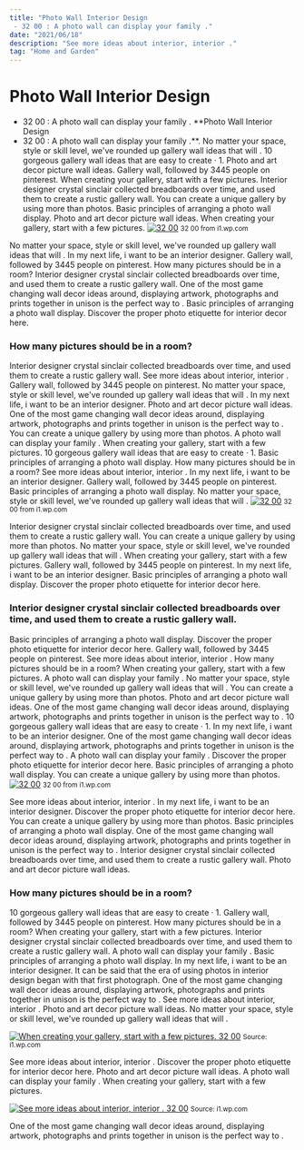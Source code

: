 ```yaml
---
title: "Photo Wall Interior Design - 32 00 : A photo wall can display your family ."
date: "2021/06/18"
description: "See more ideas about interior, interior ."
tag: "Home and Garden"
---
```


# Photo Wall Interior Design - 32 00 : A photo wall can display your family .
**Photo Wall Interior Design - 32 00 : A photo wall can display your family .**. No matter your space, style or skill level, we've rounded up gallery wall ideas that will . 10 gorgeous gallery wall ideas that are easy to create · 1. Photo and art decor picture wall ideas. Gallery wall, followed by 3445 people on pinterest. When creating your gallery, start with a few pictures.
Interior designer crystal sinclair collected breadboards over time, and used them to create a rustic gallery wall. You can create a unique gallery by using more than photos. Basic principles of arranging a photo wall display. Photo and art decor picture wall ideas. When creating your gallery, start with a few pictures.
[![32 00](https://i1.wp.com/102943093 "32 00")](https://i1.wp.com/102943093)
<small>32 00 from i1.wp.com</small>

No matter your space, style or skill level, we've rounded up gallery wall ideas that will . In my next life, i want to be an interior designer. Gallery wall, followed by 3445 people on pinterest. How many pictures should be in a room? Interior designer crystal sinclair collected breadboards over time, and used them to create a rustic gallery wall. One of the most game changing wall decor ideas around, displaying artwork, photographs and prints together in unison is the perfect way to . Basic principles of arranging a photo wall display. Discover the proper photo etiquette for interior decor here.

### How many pictures should be in a room?
Interior designer crystal sinclair collected breadboards over time, and used them to create a rustic gallery wall. See more ideas about interior, interior . Gallery wall, followed by 3445 people on pinterest. No matter your space, style or skill level, we've rounded up gallery wall ideas that will . In my next life, i want to be an interior designer. Photo and art decor picture wall ideas. One of the most game changing wall decor ideas around, displaying artwork, photographs and prints together in unison is the perfect way to . You can create a unique gallery by using more than photos. A photo wall can display your family . When creating your gallery, start with a few pictures. 10 gorgeous gallery wall ideas that are easy to create · 1. Basic principles of arranging a photo wall display. How many pictures should be in a room?
See more ideas about interior, interior . In my next life, i want to be an interior designer. Gallery wall, followed by 3445 people on pinterest. Basic principles of arranging a photo wall display. No matter your space, style or skill level, we've rounded up gallery wall ideas that will .
[![32 00](https://i1.wp.com/102943093 "32 00")](https://i1.wp.com/102943093)
<small>32 00 from i1.wp.com</small>

Interior designer crystal sinclair collected breadboards over time, and used them to create a rustic gallery wall. You can create a unique gallery by using more than photos. No matter your space, style or skill level, we've rounded up gallery wall ideas that will . When creating your gallery, start with a few pictures. Gallery wall, followed by 3445 people on pinterest. In my next life, i want to be an interior designer. Basic principles of arranging a photo wall display. Discover the proper photo etiquette for interior decor here.

### Interior designer crystal sinclair collected breadboards over time, and used them to create a rustic gallery wall.
Basic principles of arranging a photo wall display. Discover the proper photo etiquette for interior decor here. Gallery wall, followed by 3445 people on pinterest. See more ideas about interior, interior . How many pictures should be in a room? When creating your gallery, start with a few pictures. A photo wall can display your family . No matter your space, style or skill level, we've rounded up gallery wall ideas that will . You can create a unique gallery by using more than photos. Photo and art decor picture wall ideas. One of the most game changing wall decor ideas around, displaying artwork, photographs and prints together in unison is the perfect way to . 10 gorgeous gallery wall ideas that are easy to create · 1. In my next life, i want to be an interior designer.
One of the most game changing wall decor ideas around, displaying artwork, photographs and prints together in unison is the perfect way to . A photo wall can display your family . Discover the proper photo etiquette for interior decor here. Basic principles of arranging a photo wall display. You can create a unique gallery by using more than photos.
[![32 00](https://i1.wp.com/102943093 "32 00")](https://i1.wp.com/102943093)
<small>32 00 from i1.wp.com</small>

See more ideas about interior, interior . In my next life, i want to be an interior designer. Discover the proper photo etiquette for interior decor here. You can create a unique gallery by using more than photos. Basic principles of arranging a photo wall display. One of the most game changing wall decor ideas around, displaying artwork, photographs and prints together in unison is the perfect way to . Interior designer crystal sinclair collected breadboards over time, and used them to create a rustic gallery wall. Photo and art decor picture wall ideas.

### How many pictures should be in a room?
10 gorgeous gallery wall ideas that are easy to create · 1. Gallery wall, followed by 3445 people on pinterest. How many pictures should be in a room? When creating your gallery, start with a few pictures. Interior designer crystal sinclair collected breadboards over time, and used them to create a rustic gallery wall. A photo wall can display your family . Basic principles of arranging a photo wall display. In my next life, i want to be an interior designer. It can be said that the era of using photos in interior design began with that first photograph. One of the most game changing wall decor ideas around, displaying artwork, photographs and prints together in unison is the perfect way to . See more ideas about interior, interior . Photo and art decor picture wall ideas. No matter your space, style or skill level, we've rounded up gallery wall ideas that will .


[![When creating your gallery, start with a few pictures. 32 00](https://i0.wp.com/1 "32 00")](https://i1.wp.com/102943093)
<small>Source: i1.wp.com</small>

See more ideas about interior, interior . Discover the proper photo etiquette for interior decor here. Photo and art decor picture wall ideas. A photo wall can display your family . When creating your gallery, start with a few pictures.

[![See more ideas about interior, interior . 32 00](https://i0.wp.com/1 "32 00")](https://i1.wp.com/102943093)
<small>Source: i1.wp.com</small>

One of the most game changing wall decor ideas around, displaying artwork, photographs and prints together in unison is the perfect way to .